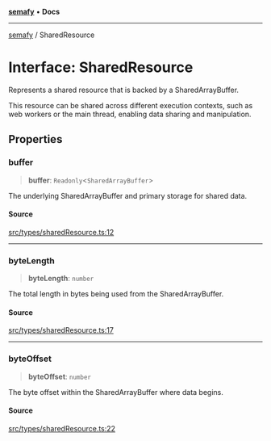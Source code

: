 [**semafy**](../README.md) • **Docs**

***

[semafy](../globals.md) / SharedResource

# Interface: SharedResource

Represents a shared resource that is backed by a SharedArrayBuffer.

This resource can be shared across different execution contexts, such as
web workers or the main thread, enabling data sharing and manipulation.

## Properties

### buffer

> **buffer**: `Readonly`\<`SharedArrayBuffer`\>

The underlying SharedArrayBuffer
and primary storage for shared data.

#### Source

[src/types/sharedResource.ts:12](https://github.com/havelessbemore/semafy/blob/149e7eb3316334bacba0da85965a5d191883e2fc/src/types/sharedResource.ts#L12)

***

### byteLength

> **byteLength**: `number`

The total length in bytes being used from the SharedArrayBuffer.

#### Source

[src/types/sharedResource.ts:17](https://github.com/havelessbemore/semafy/blob/149e7eb3316334bacba0da85965a5d191883e2fc/src/types/sharedResource.ts#L17)

***

### byteOffset

> **byteOffset**: `number`

The byte offset within the SharedArrayBuffer where data begins.

#### Source

[src/types/sharedResource.ts:22](https://github.com/havelessbemore/semafy/blob/149e7eb3316334bacba0da85965a5d191883e2fc/src/types/sharedResource.ts#L22)
